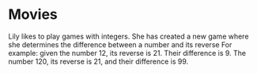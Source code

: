 # Movies
Lily likes to play games with integers. She has created a new game where she determines the difference between a number and its reverse
For example: given the number 12, its reverse is 21.  Their difference is 9.  The number 120, its reverse is 21, and their difference is 99.
